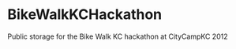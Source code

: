 BikeWalkKCHackathon
===================

Public storage for the Bike Walk KC hackathon at CityCampKC 2012